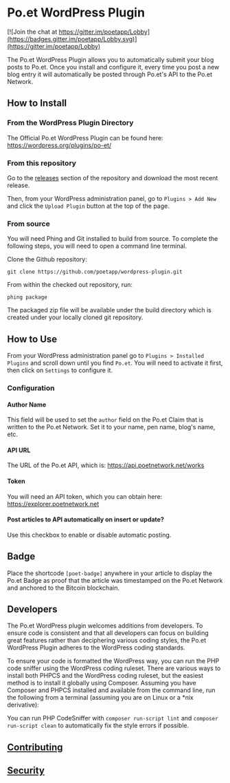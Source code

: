 # Po.et WordPress Plugin

[![Join the chat at https://gitter.im/poetapp/Lobby](https://badges.gitter.im/poetapp/Lobby.svg)](https://gitter.im/poetapp/Lobby)

The Po.et WordPress Plugin allows you to automatically submit your blog posts to Po.et. Once you install and configure it, every time you post a new blog entry it will automatically be posted through Po.et's API to the Po.et Network.

## How to Install

### From the WordPress Plugin Directory

The Official Po.et WordPress Plugin can be found here: https://wordpress.org/plugins/po-et/

### From this repository

Go to the [releases](https://github.com/poetapp/wordpress-plugin/releases) section of the repository and download the most recent release.

Then, from your WordPress administration panel, go to `Plugins > Add New` and click the `Upload Plugin` button at the top of the page.

### From source

You will need Phing and Git installed to build from source. To complete the following steps, you will need to open a command line terminal.

Clone the Github repository:  

`git clone https://github.com/poetapp/wordpress-plugin.git`

From within the checked out repository, run:  

`phing package`

The packaged zip file will be available under the build directory which is created under your locally cloned git repository.

## How to Use

From your WordPress administration panel go to `Plugins > Installed Plugins` and scroll down until you find `Po.et`. You will need to activate it first, then click on `Settings` to configure it.

### Configuration

#### Author Name

This field will be used to set the `author` field on the Po.et Claim that is written to the Po.et Network. Set it to your name, pen name, blog's name, etc.

#### API URL

The URL of the Po.et API, which is: https://api.poetnetwork.net/works

#### Token

You will need an API token, which you can obtain here: https://explorer.poetnetwork.net

#### Post articles to API automatically on insert or update?	

Use this checkbox to enable or disable automatic posting.

## Badge

Place the shortcode `[poet-badge]` anywhere in your article to display the Po.et Badge as proof that the article was timestamped on the Po.et Network and anchored to the Bitcoin blockchain.

## Developers

The Po.et WordPress plugin welcomes additions from developers. To ensure code is consistent and that all developers can focus on building great features rather than deciphering various coding styles, the Po.et WordPress Plugin adheres to the WordPress coding standards.

To ensure your code is formatted the WordPress way, you can run the PHP code sniffer using the WordPress coding ruleset. There are various ways to install both PHPCS and the WordPress coding ruleset, but the easiest method is to install it globally using Composer. Assuming you have Composer and PHPCS installed and available from the command line, run the following from a terminal (assuming you are on Linux or a *nix derivative):

You can run PHP CodeSniffer with `composer run-script lint` and `composer run-script clean` to automatically fix the style errors if possible.

## [Contributing](https://github.com/poetapp/documentation/blob/master/CONTRIBUTING.md)

## [Security](https://github.com/poetapp/documentation/blob/master/SECURITY.md)
